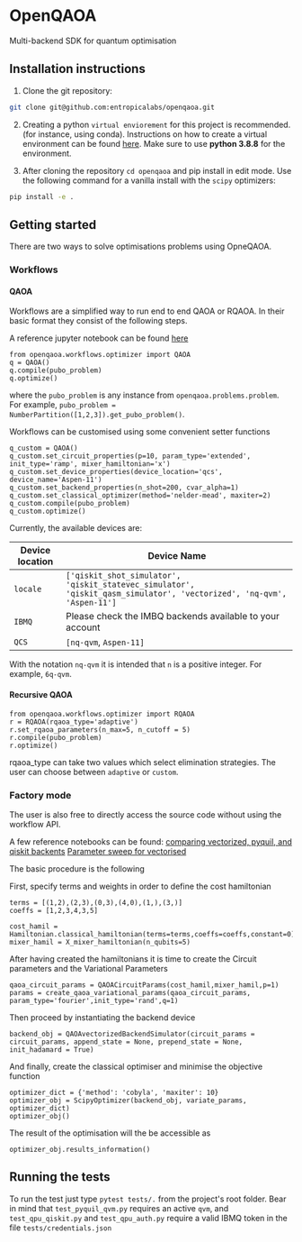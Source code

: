 # OpenQAOA

Multi-backend SDK for quantum optimisation


## Installation instructions

1. Clone the git repository:

```bash
git clone git@github.com:entropicalabs/openqaoa.git
```

2. Creating a python `virtual enviorement` for this project is recommended. (for instance, using conda). Instructions on how to create a virtual environment can be found [here](https://conda.io/projects/conda/en/latest/user-guide/tasks/manage-environments.html#creating-an-environment-with-commands). Make sure to use **python 3.8.8** for the environment.

3. After cloning the repository `cd openqaoa` and pip install in edit mode. Use the following command for a vanilla install with the `scipy` optimizers:

```bash 
pip install -e .
```

## Getting started

There are two ways to solve optimisations problems using OpneQAOA. 

### Workflows

#### QAOA

Workflows are a simplified way to run end to end QAOA or RQAOA. In their basic format they consist of the following steps.

A reference jupyter notebook can be found [here](Workflows_example.ipynb)

```
from openqaoa.workflows.optimizer import QAOA  
q = QAOA()
q.compile(pubo_problem)
q.optimize()
```

where the `pubo_problem` is any instance from `openqaoa.problems.problem`. For example, `pubo_problem = NumberPartition([1,2,3]).get_pubo_problem()`.

Workflows can be customised using some convenient setter functions

```
q_custom = QAOA()
q_custom.set_circuit_properties(p=10, param_type='extended', init_type='ramp', mixer_hamiltonian='x')
q_custom.set_device_properties(device_location='qcs', device_name='Aspen-11')
q_custom.set_backend_properties(n_shot=200, cvar_alpha=1)
q_custom.set_classical_optimizer(method='nelder-mead', maxiter=2)
q_custom.compile(pubo_problem)
q_custom.optimize()
```

Currently, the available devices are:

| Device location  | Device Name |
| ------------- | ------------- |
| `locale`  | `['qiskit_shot_simulator', 'qiskit_statevec_simulator', 'qiskit_qasm_simulator', 'vectorized', 'nq-qvm', 'Aspen-11']`  |
| `IBMQ`    | Please check the IMBQ backends available to your account |
| `QCS`     | `[nq-qvm`, `Aspen-11]`

With the notation `nq-qvm` it is intended that `n` is a positive integer. For example, `6q-qvm`.

#### Recursive QAOA

```
from openqaoa.workflows.optimizer import RQAOA
r = RQAOA(rqaoa_type='adaptive')
r.set_rqaoa_parameters(n_max=5, n_cutoff = 5)
r.compile(pubo_problem)
r.optimize()
```

rqaoa_type can take two values which select elimination strategies. The user can choose between `adaptive` or `custom`.


### Factory mode

The user is also free to directly access the source code without using the workflow API. 

A few reference notebooks can be found:
[comparing vectorized, pyquil, and qiskit backents](test_backends_correctness.ipynb)
[Parameter sweep for vectorised](openqaoa_example_vectorised.ipynb)


The basic procedure is the following

First, specify terms and weights in order to define the cost hamiltonian

```
terms = [(1,2),(2,3),(0,3),(4,0),(1,),(3,)]
coeffs = [1,2,3,4,3,5]

cost_hamil = Hamiltonian.classical_hamiltonian(terms=terms,coeffs=coeffs,constant=0)
mixer_hamil = X_mixer_hamiltonian(n_qubits=5)
```

After having created the hamiltonians it is time to create the Circuit parameters and the Variational Parameters
```
qaoa_circuit_params = QAOACircuitParams(cost_hamil,mixer_hamil,p=1)
params = create_qaoa_variational_params(qaoa_circuit_params, param_type='fourier',init_type='rand',q=1)
```

Then proceed by instantiating the backend device

```
backend_obj = QAOAvectorizedBackendSimulator(circuit_params = circuit_params, append_state = None, prepend_state = None, init_hadamard = True)

```

And finally, create the classical optimiser and minimise the objective function

```
optimizer_dict = {'method': 'cobyla', 'maxiter': 10}
optimizer_obj = ScipyOptimizer(backend_obj, variate_params, optimizer_dict)
optimizer_obj()
```

The result of the optimisation will the be accessible as 
```
optimizer_obj.results_information()
```


## Running the tests

To run the test just type `pytest tests/.` from the project's root folder. Bear in mind that `test_pyquil_qvm.py` requires an active `qvm`, and `test_qpu_qiskit.py` and `test_qpu_auth.py` require a valid IBMQ token in the file `tests/credentials.json`
